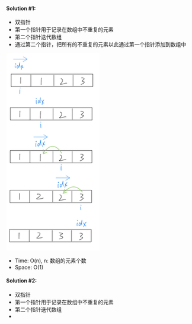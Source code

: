 #### Solution #1:
* 双指针
* 第一个指针用于记录在数组中不重复的元素
* 第二个指针迭代数组
* 通过第二个指针，把所有的不重复的元素以此通过第一个指针添加到数组中
<img src="https://github.com/HackBL/Leetcode/blob/main/Array/26.%20Remove%20Duplicates%20from%20Sorted%20Array/img/1.png" width=50% height=50%>

* Time: O(n), n: 数组的元素个数
* Space: O(1)

#### Solution #2:
* 双指针
* 第一个指针用于记录在数组中不重复的元素
* 第二个指针迭代数组
* 


